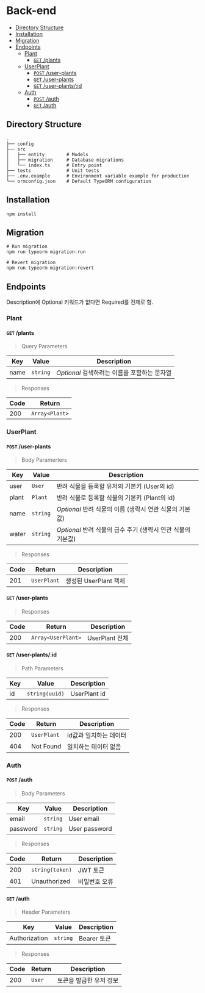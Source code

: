 # Back-end

- [Directory Structure](#directory-structure)
- [Installation](#installation)
- [Migration](#migration)
- [Endpoints](#endpoints)
  - [Plant](#plant)
    - [`GET` /plants](#get-plants)
  - [UserPlant](#userplant)
    - [`POST` /user-plants](#post-user-plants)
    - [`GET` /user-plants](#get-user-plants)
    - [`GET` /user-plants/:id](#get-user-plantsid)
  - [Auth](#auth)
    - [`POST` /auth](#post-auth)
    - [`GET` /auth](#get-auth)

## Directory Structure

```shell
.
├── config
├── src
│   ├── entity        # Models
│   ├── migration     # Database migrations
│   └── index.ts      # Entry point
├── tests             # Unit tests
├── .env.example      # Environment variable example for production
└── ormconfig.json    # Default TypeORM configuration
```

## Installation

```shell
npm install
```

## Migration

```shell
# Run migration
npm run typeorm migration:run

# Revert migration
npm run typeorm migration:revert
```

## Endpoints

Description에 Optional 키워드가 없다면 Required를 전제로 함.

### Plant

#### `GET` /plants

> Query Parameters

| Key  | Value    | Description                                  |
| ---- | -------- | -------------------------------------------- |
| name | `string` | _Optional_ 검색하려는 이름을 포함하는 문자열 |

> Responses

| Code | Return         |
| ---- | -------------- |
| 200  | `Array<Plant>` |

### UserPlant

#### `POST` /user-plants

> Body Paramerters

| Key   | Value    | Description                                                  |
| ----- | -------- | ------------------------------------------------------------ |
| user  | `User`   | 반려 식물을 등록할 유저의 기본키 (User의 id)                 |
| plant | `Plant`  | 반려 식물로 등록할 식물의 기본키 (Plant의 id)                |
| name  | `string` | _Optional_ 반려 식물의 이름 (생략시 연관 식물의 기본값)      |
| water | `string` | _Optional_ 반려 식물의 급수 주기 (생략시 연관 식물의 기본값) |

> Responses

| Code | Return      | Description           |
| ---- | ----------- | --------------------- |
| 201  | `UserPlant` | 생성된 UserPlant 객체 |

#### `GET` /user-plants

> Responses

| Code | Return             | Description    |
| ---- | ------------------ | -------------- |
| 200  | `Array<UserPlant>` | UserPlant 전체 |

#### `GET` /user-plants/:id

> Path Parameters

| Key | Value          | Description  |
| --- | -------------- | ------------ |
| id  | `string(uuid)` | UserPlant id |

> Responses

| Code | Return      | Description            |
| ---- | ----------- | ---------------------- |
| 200  | `UserPlant` | id값과 일치하는 데이터 |
| 404  | Not Found   | 일치하는 데이터 없음   |

### Auth

#### `POST` /auth

> Body Parameters

| Key      | Value    | Description   |
| -------- | -------- | ------------- |
| email    | `string` | User email    |
| password | `string` | User password |

> Responses

| Code | Return          | Description   |
| ---- | --------------- | ------------- |
| 200  | `string(token)` | JWT 토큰      |
| 401  | Unauthorized    | 비밀번호 오류 |

#### `GET` /auth

> Header Parameters

| Key           | Value    | Description |
| ------------- | -------- | ----------- |
| Authorization | `string` | Bearer 토큰 |

> Responses

| Code | Return | Description             |
| ---- | ------ | ----------------------- |
| 200  | `User` | 토큰을 발급한 유저 정보 |

